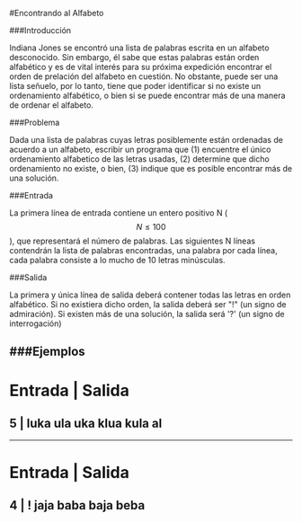 #Encontrando al Alfabeto

###Introducción

Indiana Jones se encontró una lista de palabras escrita en un alfabeto desconocido. Sin embargo, él sabe que estas palabras están orden alfabético y es de vital interés para su próxima expedición encontrar el orden de prelación del alfabeto en cuestión. No obstante, puede ser una lista señuelo, por lo tanto, tiene que poder identificar si no existe un ordenamiento alfabético, o bien si se puede encontrar más de una manera de ordenar el alfabeto.

###Problema

Dada una lista de palabras cuyas letras posiblemente están ordenadas de acuerdo a un alfabeto, escribir un programa que (1) encuentre el único ordenamiento alfabetico de las letras usadas, (2) determine que dicho ordenamiento no existe, o bien, (3) indique que es posible encontrar más de una solución.

###Entrada

La primera línea de entrada contiene un entero positivo N ($$N \leq 100$$), que representará el número de palabras.
Las siguientes N líneas contendrán la lista de palabras encontradas, una palabra por cada línea, cada palabra consiste a lo mucho de 10 letras minúsculas.

###Salida

La primera y única línea de salida deberá contener todas las letras en orden alfabético. Si no existiera dicho orden, la salida deberá ser "!" (un signo de admiración). Si existen más de una solución, la salida será '?' (un signo de interrogación)

###Ejemplos
-------------
Entrada | Salida
=============
5  | luka
ula
uka
klua
kula
al
-------------

-------------
Entrada | Salida
=============
4  | !
jaja
baba
baja
beba
-------------